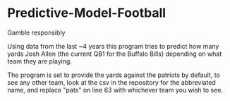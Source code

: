 ﻿# Predictive-Model-Football
  Gamble responsibly
  
  Using data from the last ~4 years this program tries to predict how many yards Josh Allen (the current QB1 for the Buffalo Bills)
  depending on what team they are playing.
  
  The program is set to provide the yards against the patriots by default, to see any other team, look at the csv in the repository
  for the abbreviated name, and replace "pats" on line 63 with whichever team you wish to see. 
